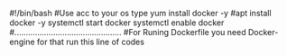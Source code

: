 #!/bin/bash
#Use acc to your os type
yum install docker -y
#apt install docker -y
systemctl start docker
systemctl enable docker
#...............................................
#For Runing Dockerfile you need Docker-engine for that run this line of codes 
